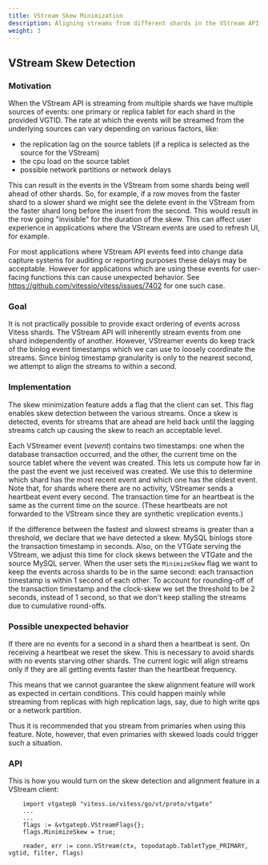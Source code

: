 ```yaml
---
title: VStream Skew Minimization
description: Aligning streams from different shards in the VStream API
weight: 3
---
```


## VStream Skew Detection

### Motivation

When the VStream API is streaming from multiple shards we have multiple sources of events: one primary or replica tablet for each shard in the provided VGTID. The rate at which the events will be streamed from the underlying sources can vary depending on various factors, like:

* the replication lag on the source tablets (if a replica is selected as the source for the VStream)
* the cpu load on the source tablet
* possible network partitions or network delays

This can result in the events in the VStream from some shards being well ahead of other shards. So, for example, if a row moves from the faster shard to a slower shard we might see the delete event in the VStream from the faster shard long before the insert from the second. This would result in the row going "invisible" for the duration of the skew. This can affect user experience in applications where the VStream events are used to refresh UI, for example.

For most applications where VStream API events feed into change data capture systems for auditing or reporting purposes these delays may be acceptable. However for applications which are using these events for user-facing functions this can cause unexpected behavior. See https://github.com/vitessio/vitess/issues/7402 for one such case.

### Goal

It is not practically possible to provide exact ordering of events across Vitess shards. The VStream API will inherently stream events from one shard independently of another. However, VStreamer events do keep track of the binlog event timestamps which we can use to loosely coordinate the streams. Since binlog timestamp granularity is only to the nearest second, we attempt to align the streams to within a second.


### Implementation

The skew minimization feature adds a flag that the client can set. This flag enables skew detection between the various streams. Once a skew is detected, events for streams that are ahead are held back until the lagging streams catch up causing the skew to reach an acceptable level.

Each VStreamer event (_vevent_) contains two timestamps: one when the database transaction occurred, and the other, the current time on the source tablet where the vevent was created. This lets us compute how far in the past the event we just received was created. We use this to determine which shard has the most recent event and which one has the oldest event. Note that, for shards where there are no activity, VStreamer sends a heartbeat event every second. The transaction time for an heartbeat is the same as the current time on the source. (These heartbeats are not forwarded to the VStream since they are synthetic vreplication events.)

If the difference between the fastest and slowest streams is greater than a threshold, we declare that we have detected a skew. MySQL binlogs store the transaction timestamp in seconds. Also, on the VTGate serving the VStream, we adjust this time for clock skews between the VTGate and the source MySQL server. When the user sets the `MinimizeSkew` flag we want to keep the events across shards to be in the same second: each transaction timestamp is within 1 second of each other. To account for rounding-off of the transaction timestamp and the clock-skew we set the threshold to be 2 seconds, instead of 1 second, so that we don't keep stalling the streams due to cumulative round-offs.

### Possible unexpected behavior

If there are no events for a second in a shard then a heartbeat is sent. On receiving a heartbeat we reset the skew. This is necessary to avoid shards with no events starving other shards. The current logic will align streams only if they are all getting events faster than the heartbeat frequency.

This means that we cannot guarantee the skew alignment feature will work as expected in certain conditions. This could happen mainly while streaming from replicas with high replication lags, say, due to high write qps or a network partition.

Thus it is recommended that you stream from primaries when using this feature. Note, however, that even primaries with skewed loads could trigger such a situation.

### API

This is how you would turn on the skew detection and alignment feature in a VStream client:

```
    import vtgatepb "vitess.io/vitess/go/vt/proto/vtgate"
    ...
    ...
    flags := &vtgatepb.VStreamFlags{};
    flags.MinimizeSkew = true;

    reader, err := conn.VStream(ctx, topodatapb.TabletType_PRIMARY, vgtid, filter, flags)

```
